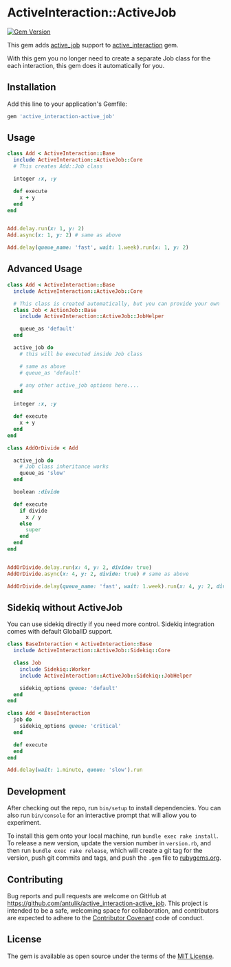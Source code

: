 # ActiveInteraction::ActiveJob

[![Gem Version](https://badge.fury.io/rb/active_interaction-active_job.svg)](https://badge.fury.io/rb/active_interaction-active_job)

This gem adds [active_job](http://edgeguides.rubyonrails.org/active_job_basics.html) support to [active_interaction](https://github.com/orgsync/active_interaction) gem.

With this gem you no longer need to create a separate Job class for the each interaction, this gem does it automatically for you.


## Installation

Add this line to your application's Gemfile:

```ruby
gem 'active_interaction-active_job'
```

## Usage

```ruby
class Add < ActiveInteraction::Base
  include ActiveInteraction::ActiveJob::Core
  # This creates Add::Job class

  integer :x, :y

  def execute
    x + y
  end
end


Add.delay.run(x: 1, y: 2)
Add.async(x: 1, y: 2) # same as above

Add.delay(queue_name: 'fast', wait: 1.week).run(x: 1, y: 2)
```

## Advanced Usage

```ruby
class Add < ActiveInteraction::Base
  include ActiveInteraction::ActiveJob::Core

  # This class is created automatically, but you can provide your own
  class Job < ActionJob::Base
    include ActiveInteraction::ActiveJob::JobHelper

    queue_as 'default'
  end

  active_job do
    # this will be executed inside Job class

    # same as above
    # queue_as 'default'

    # any other active_job options here....
  end

  integer :x, :y

  def execute
    x + y
  end
end

class AddOrDivide < Add

  active_job do
    # Job class inheritance works
    queue_as 'slow'
  end

  boolean :divide

  def execute
    if divide
      x / y
    else
      super
    end
  end
end


AddOrDivide.delay.run(x: 4, y: 2, divide: true)
AddOrDivide.async(x: 4, y: 2, divide: true) # same as above

AddOrDivide.delay(queue_name: 'fast', wait: 1.week).run(x: 4, y: 2, divide: true)
```

## Sidekiq without ActiveJob

You can use sidekiq directly if you need more control. Sidekiq integration comes with default GlobalID support.

```ruby
class BaseInteraction < ActiveInteraction::Base
  include ActiveInteraction::ActiveJob::Sidekiq::Core

  class Job
    include Sidekiq::Worker
    include ActiveInteraction::ActiveJob::Sidekiq::JobHelper

    sidekiq_options queue: 'default'
  end
end

class Add < BaseInteraction
  job do
    sidekiq_options queue: 'critical'
  end

  def execute
  end
end

Add.delay(wait: 1.minute, queue: 'slow').run
```


## Development

After checking out the repo, run `bin/setup` to install dependencies. You can also run `bin/console` for an interactive prompt that will allow you to experiment.

To install this gem onto your local machine, run `bundle exec rake install`. To release a new version, update the version number in `version.rb`, and then run `bundle exec rake release`, which will create a git tag for the version, push git commits and tags, and push the `.gem` file to [rubygems.org](https://rubygems.org).

## Contributing

Bug reports and pull requests are welcome on GitHub at https://github.com/antulik/active_interaction-active_job. This project is intended to be a safe, welcoming space for collaboration, and contributors are expected to adhere to the [Contributor Covenant](http://contributor-covenant.org) code of conduct.


## License

The gem is available as open source under the terms of the [MIT License](http://opensource.org/licenses/MIT).

